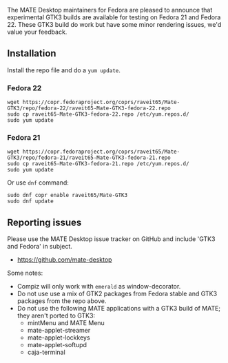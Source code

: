 <!--
.. link:
.. description:
.. tags: Releases,Fedora
.. date: 2015-06-11 22:30:30
.. title: MATE 1.10 with GTK3 for Fedora 21 and 22
.. slug: 2015-06-11-mate-1-10-with-gtk3-for-fedora-21-22
.. author: Wolfgang Ulbrich
-->

The MATE Desktop maintainers for Fedora are pleased to announce that experimental
GTK3 builds are available for testing on Fedora 21 and Fedora 22. These GTK3 build
do work but have some minor rendering issues, we'd value your feedback.

## Installation

Install the repo file and do a `yum update`.

### Fedora 22

    wget https://copr.fedoraproject.org/coprs/raveit65/Mate-GTK3/repo/fedora-22/raveit65-Mate-GTK3-fedora-22.repo
    sudo cp raveit65-Mate-GTK3-fedora-22.repo /etc/yum.repos.d/
    sudo yum update

### Fedora 21

    wget https://copr.fedoraproject.org/coprs/raveit65/Mate-GTK3/repo/fedora-21/raveit65-Mate-GTK3-fedora-21.repo
    sudo cp raveit65-Mate-GTK3-fedora-21.repo /etc/yum.repos.d/
    sudo yum update

Or use `dnf` command:

    sudo dnf copr enable raveit65/Mate-GTK3
    sudo dnf update

## Reporting issues

Please use the MATE Desktop issue tracker on GitHub and include 'GTK3 and Fedora'
in subject.

  * https://github.com/mate-desktop

Some notes:

  * Compiz will only work with `emerald` as window-decorator.
  * Do not use use a mix of GTK2 packages from Fedora stable and GTK3 packages from the
  repo above.
  * Do not use the following MATE applications with a GTK3 build of MATE; they aren't ported to GTK3:
    * mintMenu and MATE Menu
    * mate-applet-streamer
    * mate-applet-lockkeys
    * mate-applet-softupd
    * caja-terminal
